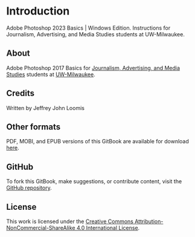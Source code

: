 # Introduction

Adobe Photoshop 2023 Basics | Windows Edition. Instructions for Journalism, Advertising, and Media Studies students at UW-Milwaukee.

## About

Adobe Photoshop 2017 Basics for [Journalism, Advertising, and Media Studies](http://uwm.edu/journalism-advertising-media-studies/) students at [UW-Milwaukee](http://uwm.edu/).

## Credits

Written by Jeffrey John Loomis

## Other formats

PDF, MOBI, and EPUB versions of this GitBook are available for download [here](https://www.gitbook.com/book/jjloomis/adobe-photoshop-basics/details).

## GitHub

To fork this GitBook, make suggestions, or contribute content, visit the [GitHub repository](https://github.com/jjloomis/adobe-photoshop-basics).

## License

This work is licensed under the [Creative Commons Attribution-NonCommercial-ShareAlike 4.0 International License](https://creativecommons.org/licenses/by-nc-sa/4.0/).
